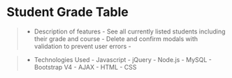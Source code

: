 # Student Grade Table

> - Description of features
    - See all currently listed students including their grade and course
    - Delete and confirm modals with validation to prevent user errors
    - 

> - Technologies Used
    - Javascript
    - jQuery
    - Node.js
    - MySQL
    - Bootstrap V4
    - AJAX
    - HTML 
    - CSS



